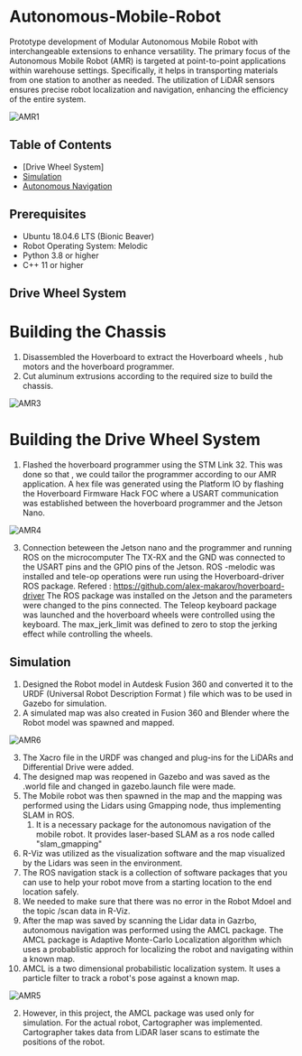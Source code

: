 # Autonomous-Mobile-Robot
Prototype development of Modular Autonomous Mobile Robot with interchangeable extensions to enhance versatility. The primary focus of the Autonomous Mobile Robot (AMR) is targeted at point-to-point applications within warehouse settings. Specifically, it helps in transporting materials from one station to another as needed. The utilization of LiDAR sensors ensures precise robot localization and navigation, enhancing the efficiency of the entire system.

![AMR1](https://github.com/AabidPatel/Modular-Autonomous-Mobile-Robot/assets/73630123/87f42b2d-acdd-47a4-a349-afde333b44a4)


## Table of Contents
- [Drive Wheel System]
- [Simulation](#usage)
- [Autonomous Navigation](#contributing)


## Prerequisites
- Ubuntu 18.04.6 LTS (Bionic Beaver)
- Robot Operating System: Melodic
- Python 3.8 or higher
- C++ 11 or higher


## Drive Wheel System

# Building the Chassis

1. Disassembled the Hoverboard to extract the Hoverboard wheels , hub motors and the hoverboard programmer.
2. Cut aluminum extrusions according to the required size to build the chassis.

![AMR3](https://github.com/AabidPatel/Modular-Autonomous-Mobile-Robot/assets/73630123/35a26c1f-3eb0-440f-960e-ce9261b187be)


# Building the Drive Wheel System

1. Flashed the hoverboard programmer using the STM Link 32. This was done so that , we could tailor the programmer according to our AMR application. A hex file was generated using the Platform IO by flashing the Hoverboard Firmware Hack FOC where a USART communication was established between the hoverboard programmer and the Jetson Nano.

![AMR4](https://github.com/AabidPatel/Modular-Autonomous-Mobile-Robot/assets/73630123/7dbe8f41-99ca-408d-94cc-c9c264dc89bb)

3. Connection beteween the Jetson nano and the programmer and running ROS on the microcomputer The TX-RX and the GND was connected to the USART pins and the GPIO pins of the Jetson. ROS -melodic was installed and tele-op operations were run using the Hoverboard-driver ROS package. Refered : https://github.com/alex-makarov/hoverboard-driver The ROS package was installed on the Jetson and the parameters were changed to the pins connected. The Teleop keyboard package was launched and the hoverboard wheels were controlled using the keyboard. The max_jerk_limit was defined to zero to stop the jerking effect while controlling the wheels.


## Simulation

1. Designed the Robot model in Autdesk Fusion 360 and converted it to the URDF (Universal Robot Description Format ) file which was to be used in Gazebo for simulation.
2. A simulated map was also created in Fusion 360 and Blender where the Robot model was spawned and mapped.

![AMR6](https://github.com/AabidPatel/Modular-Autonomous-Mobile-Robot/assets/73630123/56548ce8-39dd-485b-b131-9436d548b3d0)

3. The Xacro file in the URDF was changed and plug-ins for the LiDARs and Differential Drive were added.
4. The designed map was reopened in Gazebo and was saved as the .world file and changed in gazebo.launch file were made.
5. The Mobile robot was then spawned in the map and the mapping was performed using the Lidars using Gmapping node, thus implementing SLAM in ROS.
   1. It is a necessary package for the autonomous navigation of the mobile robot. It provides laser-based SLAM as a ros node called "slam_gmapping"
6. R-Viz was utilized as the visualization software and the map visualized by the Lidars was seen in the environment.
  1. The ROS navigation stack is a collection of software packages that you can use to help your robot move from a starting location to the end location safely.
7. We needed to make sure that there was no error in the Robot Mdoel and the topic /scan data in R-Viz.
8. After the map was saved by scanning the Lidar data in Gazrbo, autonomous navigation was performed using the AMCL package. The AMCL package is Adaptive Monte-Carlo Localization algorithm which uses a probablistic approch for localizing the robot and navigating within a known map.
  1. AMCL is a two dimensional probabilistic localization system. It uses a particle filter to track a robot's pose against a known map.
  
  ![AMR5](https://github.com/AabidPatel/Modular-Autonomous-Mobile-Robot/assets/73630123/153c4e2c-9632-44d0-82cc-648ab5304f82)

  2. However, in this project, the AMCL package was used only for simulation. For the actual robot, Cartographer was implemented. Cartographer takes data from LiDAR laser scans to estimate the positions of the robot.

